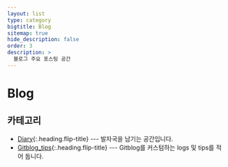 ```yaml
---
layout: list
type: category
bigtitle: Blog
sitemap: true
hide_description: false
order: 3
description: >
  블로그 주요 포스팅 공간
---
```


# Blog

## 카테고리

* [Diary]{:.heading.flip-title} ---  발자국을 남기는 공간입니다.
* [Gitblog_tips]{:.heading.flip-title} --- Gitblog를 커스텀하는 logs 및 tips를 적어 둡니다.

[Diary]: /diary/
[Gitblog_tips]:   /gitblog_tips/